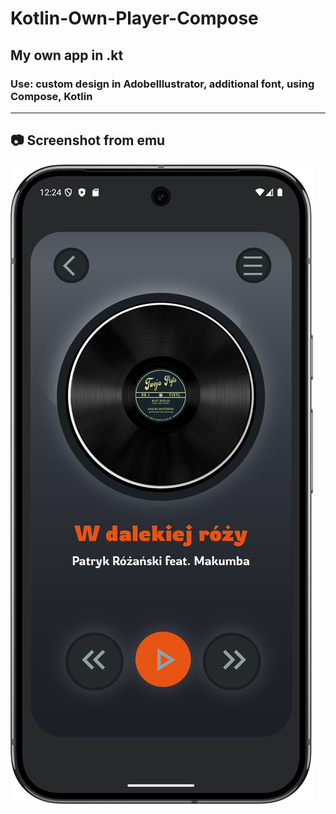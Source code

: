 # Kotlin-Own-Player-Compose
My own app in .kt
---

### Use: custom design in AdobeIllustrator, additional font, using Compose, Kotlin

---

## 📷 Screenshot from emu
<img src="/screenshot/screen-player.png" />
